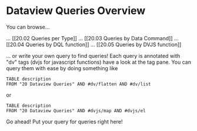# Dataview Queries Overview

You can browse...

... [[20.02 Queries per Type]]
... [[20.03 Queries by Data Command]]
... [[20.04 Queries by DQL function]]
... [[20.05 Queries by DVJS function]]

... or write your own query to find queries! Each query is annotated with "dv" tags (dvjs for javascript functions) have a look at the tag pane. You can query them with ease by doing something like

```
TABLE description
FROM "20 Dataview Queries" AND #dv/flatten AND #dv/list
``` 

or

```
TABLE description
FROM "20 Dataview Queries" AND #dvjs/map AND #dvjs/el
``` 

Go ahead! Put your query for queries right here!
